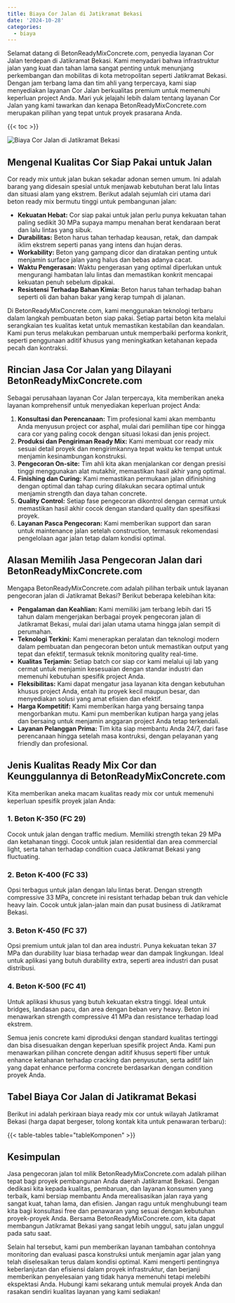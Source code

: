 ```yaml
---
title: Biaya Cor Jalan di Jatikramat Bekasi
date: '2024-10-28'
categories:
  - biaya
---
```


Selamat datang di BetonReadyMixConcrete.com, penyedia layanan Cor Jalan terdepan di Jatikramat Bekasi. Kami menyadari bahwa infrastruktur jalan yang kuat dan tahan lama sangat penting untuk menunjang perkembangan dan mobilitas di kota metropolitan seperti Jatikramat Bekasi. Dengan jam terbang lama dan tim ahli yang terpercaya, kami siap menyediakan layanan Cor Jalan berkualitas premium untuk memenuhi keperluan project Anda. Mari yuk jelajahi lebih dalam tentang layanan Cor Jalan yang kami tawarkan dan kenapa BetonReadyMixConcrete.com merupakan pilihan yang tepat untuk proyek prasarana Anda.

{{< toc >}}

![Biaya Cor Jalan di Jatikramat Bekasi](https://betoncor8.github.io/cor/harga-beton-readymix-concrete%20(19).png)

## Mengenal Kualitas Cor Siap Pakai untuk Jalan

Cor ready mix untuk jalan bukan sekadar adonan semen umum. Ini adalah barang yang didesain spesial untuk menjawab kebutuhan berat lalu lintas dan situasi alam yang ekstrem. Berikut adalah sejumlah ciri utama dari beton ready mix bermutu tinggi untuk pembangunan jalan:

- **Kekuatan Hebat:** Cor siap pakai untuk jalan perlu punya kekuatan tahan paling sedikit 30 MPa supaya mampu menahan berat kendaraan berat dan lalu lintas yang sibuk.
- **Durabilitas:** Beton harus tahan terhadap keausan, retak, dan dampak iklim ekstrem seperti panas yang intens dan hujan deras.
- **Workability:** Beton yang gampang dicor dan diratakan penting untuk menjamin surface jalan yang halus dan bebas adanya cacat.
- **Waktu Pengerasan:** Waktu pengerasan yang optimal diperlukan untuk mengurangi hambatan lalu lintas dan memastikan konkrit mencapai kekuatan penuh sebelum dipakai.
- **Resistensi Terhadap Bahan Kimia:** Beton harus tahan terhadap bahan seperti oli dan bahan bakar yang kerap tumpah di jalanan.

Di BetonReadyMixConcrete.com, kami menggunakan teknologi terbaru dalam langkah pembuatan beton siap pakai. Setiap partai beton kita melalui serangkaian tes kualitas ketat untuk memastikan kestabilan dan keandalan. Kami pun terus melakukan pembaruan untuk memperbaiki performa konkrit, seperti penggunaan aditif khusus yang meningkatkan ketahanan kepada pecah dan kontraksi.

## Rincian Jasa Cor Jalan yang Dilayani BetonReadyMixConcrete.com

Sebagai perusahaan layanan Cor Jalan terpercaya, kita memberikan aneka layanan komprehensif untuk menyediakan keperluan project Anda:

1. **Konsultasi dan Perencanaan:** Tim profesional kami akan membantu Anda menyusun project cor asphal, mulai dari pemilihan tipe cor hingga cara cor yang paling cocok dengan situasi lokasi dan jenis project.
2. **Produksi dan Pengiriman Ready Mix:** Kami membuat cor ready mix sesuai detail proyek dan mengirimkannya tepat waktu ke tempat untuk menjamin kesinambungan konstruksi.
3. **Pengecoran On-site:** Tim ahli kita akan menjalankan cor dengan presisi tinggi menggunakan alat mutakhir, memastikan hasil akhir yang optimal.
4. **Finishing dan Curing:** Kami memastikan permukaan jalan difinishing dengan optimal dan tahap curing dilakukan secara optimal untuk menjamin strength dan daya tahan concrete.
5. **Quality Control:** Setiap fase pengecoran dikontrol dengan cermat untuk memastikan hasil akhir cocok dengan standard quality dan spesifikasi proyek.
6. **Layanan Pasca Pengecoran:** Kami memberikan support dan saran untuk maintenance jalan setelah construction, termasuk rekomendasi pengelolaan agar jalan tetap dalam kondisi optimal.

## Alasan Memilih Jasa Pengecoran Jalan dari BetonReadyMixConcrete.com

Mengapa BetonReadyMixConcrete.com adalah pilihan terbaik untuk layanan pengecoran jalan di Jatikramat Bekasi? Berikut beberapa kelebihan kita:

- **Pengalaman dan Keahlian:** Kami memiliki jam terbang lebih dari 15 tahun dalam mengerjakan berbagai proyek pengecoran jalan di Jatikramat Bekasi, mulai dari jalan utama utama hingga jalan sempit di perumahan.
- **Teknologi Terkini:** Kami menerapkan peralatan dan teknologi modern dalam pembuatan dan pengecoran beton untuk memastikan output yang tepat dan efektif, termasuk teknik monitoring quality real-time.
- **Kualitas Terjamin:** Setiap batch cor siap cor kami melalui uji lab yang cermat untuk menjamin kesesuaian dengan standar industri dan memenuhi kebutuhan spesifik project Anda.
- **Fleksibilitas:** Kami dapat mengatur jasa layanan kita dengan kebutuhan khusus project Anda, entah itu proyek kecil maupun besar, dan menyediakan solusi yang amat efisien dan efektif.
- **Harga Kompetitif:** Kami memberikan harga yang bersaing tanpa mengorbankan mutu. Kami pun memberikan kutipan harga yang jelas dan bersaing untuk menjamin anggaran project Anda tetap terkendali.
- **Layanan Pelanggan Prima:** Tim kita siap membantu Anda 24/7, dari fase perencanaan hingga setelah masa kontruksi, dengan pelayanan yang friendly dan profesional.

## Jenis Kualitas Ready Mix Cor dan Keunggulannya di BetonReadyMixConcrete.com

Kita memberikan aneka macam kualitas ready mix cor untuk memenuhi keperluan spesifik proyek jalan Anda:

### 1\. Beton K-350 (FC 29)

Cocok untuk jalan dengan traffic medium. Memiliki strength tekan 29 MPa dan ketahanan tinggi. Cocok untuk jalan residential dan area commercial light, serta tahan terhadap condition cuaca Jatikramat Bekasi yang fluctuating.

### 2\. Beton K-400 (FC 33)

Opsi terbagus untuk jalan dengan lalu lintas berat. Dengan strength compressive 33 MPa, concrete ini resistant terhadap beban truk dan vehicle heavy lain. Cocok untuk jalan-jalan main dan pusat business di Jatikramat Bekasi.

### 3\. Beton K-450 (FC 37)

Opsi premium untuk jalan tol dan area industri. Punya kekuatan tekan 37 MPa dan durability luar biasa terhadap wear dan dampak lingkungan. Ideal untuk aplikasi yang butuh durability extra, seperti area industri dan pusat distribusi.

### 4\. Beton K-500 (FC 41)

Untuk aplikasi khusus yang butuh kekuatan ekstra tinggi. Ideal untuk bridges, landasan pacu, dan area dengan beban very heavy. Beton ini menawarkan strength compressive 41 MPa dan resistance terhadap load ekstrem.

Semua jenis concrete kami diproduksi dengan standard kualitas tertinggi dan bisa disesuaikan dengan keperluan spesifik project Anda. Kami pun menawarkan pilihan concrete dengan aditif khusus seperti fiber untuk enhance ketahanan terhadap cracking dan penyusutan, serta aditif lain yang dapat enhance performa concrete berdasarkan dengan condition proyek Anda.

## Tabel Biaya Cor Jalan di Jatikramat Bekasi

Berikut ini adalah perkiraan biaya ready mix cor untuk wilayah Jatikramat Bekasi (harga dapat bergeser, tolong kontak kita untuk penawaran terbaru):

{{< table-tables table="tableKomponen" >}}

## Kesimpulan

Jasa pengecoran jalan tol milik BetonReadyMixConcrete.com adalah pilihan tepat bagi proyek pembangunan Anda daerah Jatikramat Bekasi. Dengan dedikasi kita kepada kualitas, pembaruan, dan layanan konsumen yang terbaik, kami bersiap membantu Anda merealisasikan jalan raya yang sangat kuat, tahan lama, dan efisien. Jangan ragu untuk menghubungi team kita bagi konsultasi free dan penawaran yang sesuai dengan kebutuhan proyek-proyek Anda. Bersama BetonReadyMixConcrete.com, kita dapat membangun Jatikramat Bekasi yang sangat lebih unggul, satu jalan unggul pada satu saat.

Selain hal tersebut, kami pun memberikan layanan tambahan contohnya monitoring dan evaluasi pasca konstruksi untuk menjamin agar jalan yang telah diselesaikan terus dalam kondisi optimal. Kami mengerti pentingnya keberlanjutan dan efisiensi dalam proyek infrastruktur, dan berjanji memberikan penyelesaian yang tidak hanya memenuhi tetapi melebihi ekspektasi Anda. Hubungi kami sekarang untuk memulai proyek Anda dan rasakan sendiri kualitas layanan yang kami sediakan!
